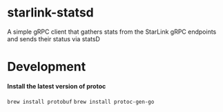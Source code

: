# starlink-statsd
A simple gRPC client that gathers stats from the StarLink gRPC endpoints and sends their status via statsD

# Development
#### Install the latest version of protoc
`brew install protobuf`
`brew install protoc-gen-go`
